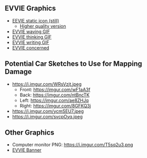 ## EVVIE Graphics
- [EEVIE static icon (still)](./evvie_icon.png)
    - [Higher quality version](https://i.imgur.com/Ya0BXcL.png)
- [EVVIE waving GIF](./robot_waving.gif)
- [EVVIE thinking GIF](./robot_waving.gif)
- [EVVIE writing GIF](robot_writing.gif)
- [EVVIE concerned](https://i.imgur.com/1Fu8FFb.png)

## Potential Car Sketches to Use for Mapping Damage
- https://i.imgur.com/WRsVzjt.jpeg
    - Front: https://imgur.com/wF1aA3f
    - Back: https://imgur.com/ntBncTK
    - Left: https://imgur.com/ae8ZHJq
    - Right: https://imgur.com/8GFKQ3j
- https://i.imgur.com/ycmSEU7.jpeg
- https://i.imgur.com/svcpOyq.jpeg

## Other Graphics
- Computer monitor PNG: https://i.imgur.com/T5sq2u3.png
- [EVVIE Banner](https://github.com/microsoft/SLG-Business-Applications/releases/download/34/EVVIE_banner.pptx)